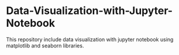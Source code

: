 # Data-Visualization-with-Jupyter-Notebook
This repository include data visualization with jupyter notebook using matplotlib and seaborn libraries.
